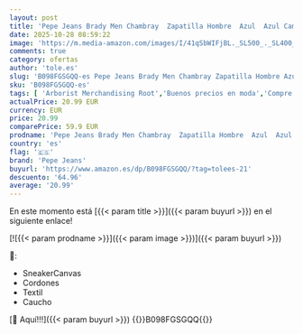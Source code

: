 ```yaml
---
layout: post
title: 'Pepe Jeans Brady Men Chambray  Zapatilla Hombre  Azul  Azul Cambray   40 EU'
date: 2025-10-28 08:59:22
image: 'https://m.media-amazon.com/images/I/41qSbWIFjBL._SL500_._SL400_.jpg'
comments: true
category: ofertas
author: 'tole.es'
slug: 'B098FGSGQQ-es Pepe Jeans Brady Men Chambray Zapatilla Hombre Azul Azul...'
sku: 'B098FGSGQQ-es'
tags: [ 'Arborist Merchandising Root','Buenos precios en moda','Compre 2 y obtenga un 10 % de descuento','Compre 2 y obtenga un 10 % de descuento_Shoes','Moda','Moda Hombre','Selecciones de moda que son tendencia esta semana','Self Service','Shoes','Special Features Stores','Zapatillas casual para hombre','Zapatillas deportivas y de moda para hombre','Zapatos para hombre','c8538d25-3af9-48d3-aeff-5f3ce5572a36_0','c8538d25-3af9-48d3-aeff-5f3ce5572a36_3301','c8538d25-3af9-48d3-aeff-5f3ce5572a36_7601','c8538d25-3af9-48d3-aeff-5f3ce5572a36_8401','pepe jeans','zapatilla','🇪🇸', ]
actualPrice: 20.99 EUR
currency: EUR
price: 20.99
comparePrice: 59.9 EUR
prodname: 'Pepe Jeans Brady Men Chambray  Zapatilla Hombre  Azul  Azul Cambray   40 EU'
country: 'es'
flag: '🇪🇸'
brand: 'Pepe Jeans'
buyurl: 'https://www.amazon.es/dp/B098FGSGQQ/?tag=tolees-21'
descuento: '64.96'
average: '20.99'
---
```


En este momento está [{{< param title >}}]({{< param buyurl >}}) en el siguiente enlace!

[![{{< param prodname >}}]({{< param image >}})]({{< param buyurl >}})

🔎:

- SneakerCanvas
- Cordones
- Textil
- Caucho

[🛒 Aquí!!!]({{< param buyurl >}})
{{<world>}}B098FGSGQQ{{</world>}}

